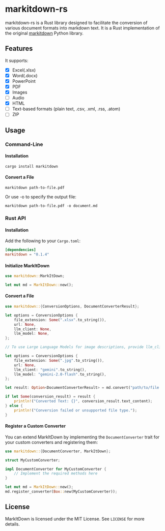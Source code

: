 # markitdown-rs

markitdown-rs is a Rust library designed to facilitate the conversion of various document formats into markdown text. It is a Rust implementation of the original [markitdown](https://github.com/microsoft/markitdown) Python library.

## Features

It supports:

- [x] Excel(.xlsx)
- [x] Word(.docx)
- [x] PowerPoint
- [x] PDF
- [x] Images
- [ ] Audio
- [x] HTML
- [ ] Text-based formats (plain text, .csv, .xml, .rss, .atom)
- [ ] ZIP

## Usage

### Command-Line

#### Installation

```
cargo install markitdown
```

#### Convert a File

```
markitdown path-to-file.pdf
```

Or use -o to specify the output file:

```
markitdown path-to-file.pdf -o document.md
```

### Rust API

#### Installation

Add the following to your `Cargo.toml`:

```toml
[dependencies]
markitdown = "0.1.4"
```

#### Initialize MarkItDown

```rust
use markitdown::MarkItDown;

let mut md = MarkItDown::new();
```

#### Convert a File

```rust
use markitdown::{ConversionOptions, DocumentConverterResult};

let options = ConversionOptions {
    file_extension: Some(".xlsx".to_string()),
    url: None,
    llm_client: None,
    llm_model: None,
};

// To use Large Language Models for image descriptions, provide llm_client and llm_model, like:

let options = ConversionOptions {
    file_extension: Some(".jpg".to_string()),
    url: None,
    llm_client: "gemini".to_string(),
    llm_model: "gemini-2.0-flash".to_string(),
};

let result: Option<DocumentConverterResult> = md.convert("path/to/file.xlsx", Some(options));

if let Some(conversion_result) = result {
    println!("Converted Text: {}", conversion_result.text_content);
} else {
    println!("Conversion failed or unsupported file type.");
}
```

#### Register a Custom Converter

You can extend MarkItDown by implementing the `DocumentConverter` trait for your custom converters and registering them:

```rust
use markitdown::{DocumentConverter, MarkItDown};

struct MyCustomConverter;

impl DocumentConverter for MyCustomConverter {
    // Implement the required methods here
}

let mut md = MarkItDown::new();
md.register_converter(Box::new(MyCustomConverter));
```

## License

MarkItDown is licensed under the MIT License. See `LICENSE` for more details.
